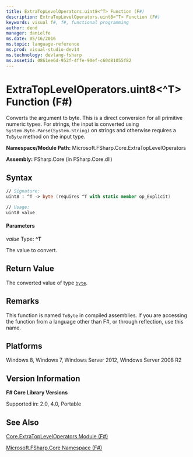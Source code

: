 ```yaml
---
title: ExtraTopLevelOperators.uint8<^T> Function (F#)
description: ExtraTopLevelOperators.uint8<^T> Function (F#)
keywords: visual f#, f#, functional programming
author: dend
manager: danielfe
ms.date: 05/16/2016
ms.topic: language-reference
ms.prod: visual-studio-dev14
ms.technology: devlang-fsharp
ms.assetid: 0861ee6d-952f-4ffe-90ef-c60d81055f82 
---
```


# ExtraTopLevelOperators.uint8<^T> Function (F#)

Converts the argument to byte. This is a direct conversion for all primitive numeric types. For strings, the input is converted using `System.Byte.Parse(System.String)` on strings and otherwise requires a `ToByte` method on the input type.

**Namespace/Module Path:** Microsoft.FSharp.Core.ExtraTopLevelOperators

**Assembly:** FSharp.Core (in FSharp.Core.dll)


## Syntax

```fsharp
// Signature:
uint8 : ^T -> byte (requires ^T with static member op_Explicit)

// Usage:
uint8 value
```

#### Parameters
*value*
Type: **^T**


The value to convert.

## Return Value

The converted value of type [`byte`](https://msdn.microsoft.com/library/17a98430-283a-4ff6-a475-e6999577179d).

## Remarks
This function is named `ToByte` in compiled assemblies. If you are accessing the function from a language other than F#, or through reflection, use this name.

## Platforms
Windows 8, Windows 7, Windows Server 2012, Windows Server 2008 R2

## Version Information
**F# Core Library Versions**

Supported in: 2.0, 4.0, Portable

## See Also
[Core.ExtraTopLevelOperators Module &#40;F&#35;&#41;](Core.ExtraTopLevelOperators-Module-%5BFSharp%5D.md)

[Microsoft.FSharp.Core Namespace &#40;F&#35;&#41;](Microsoft.FSharp.Core-Namespace-%5BFSharp%5D.md)